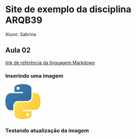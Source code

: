 # Site de exemplo da disciplina ARQB39

Aluno: Sabrina

## Aula 02
[link de referência da linguagem Markdown](https://markdown.net.br/)

### Inserindo uma imagem

![logo python](figuras/110px-Python-logo-notext.svg.png)

### Testando atualização da imagem
